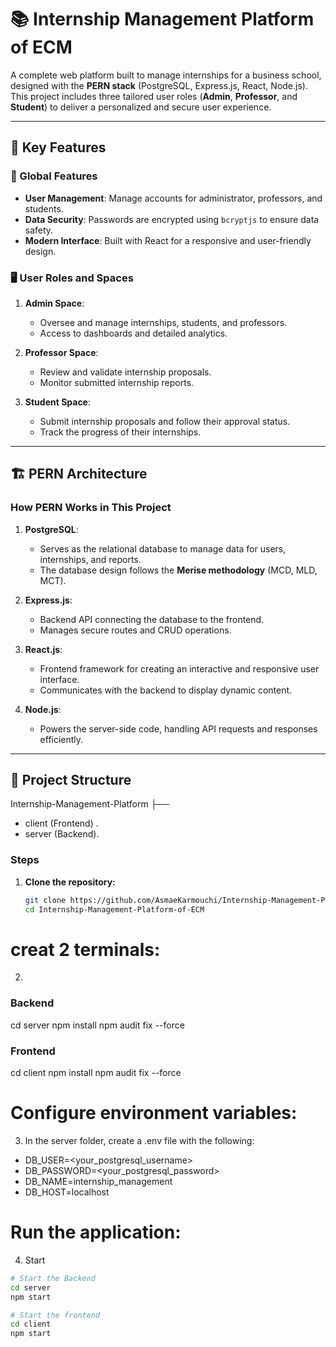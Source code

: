 # 📚 Internship Management Platform of ECM

A complete web platform built to manage internships for a business school, designed with the **PERN stack** (PostgreSQL, Express.js, React, Node.js).  
This project includes three tailored user roles (**Admin**, **Professor**, and **Student**) to deliver a personalized and secure user experience.

---

## 🌟 Key Features

### 🎯 Global Features
- **User Management**: Manage accounts for administrator, professors, and students.
- **Data Security**: Passwords are encrypted using `bcryptjs` to ensure data safety.
- **Modern Interface**: Built with React for a responsive and user-friendly design.

### 🖥️ User Roles and Spaces
1. **Admin Space**:
   - Oversee and manage internships, students, and professors.
   - Access to dashboards and detailed analytics.

2. **Professor Space**:
   - Review and validate internship proposals.
   - Monitor submitted internship reports.

3. **Student Space**:
   - Submit internship proposals and follow their approval status.
   - Track the progress of their internships.

---

## 🏗️ PERN Architecture

### **How PERN Works in This Project**
1. **PostgreSQL**:  
   - Serves as the relational database to manage data for users, internships, and reports.
   - The database design follows the **Merise methodology** (MCD, MLD, MCT).

2. **Express.js**:  
   - Backend API connecting the database to the frontend.
   - Manages secure routes and CRUD operations.

3. **React.js**:  
   - Frontend framework for creating an interactive and responsive user interface.
   - Communicates with the backend to display dynamic content.

4. **Node.js**:  
   - Powers the server-side code, handling API requests and responses efficiently.

---

## 📂 Project Structure
Internship-Management-Platform ├── 
-  client (Frontend) .
-  server (Backend).
  
 ### Steps
1. **Clone the repository:**
   ```bash
   git clone https://github.com/AsmaeKarmouchi/Internship-Management-Platform-of-ECM.git
   cd Internship-Management-Platform-of-ECM

# **creat 2 terminals:**
2. 
### Backend
cd server
npm install
npm audit fix --force

### Frontend
cd client
npm install
npm audit fix --force

# Configure environment variables:
3. In the server folder, create a .env file with the following:
- DB_USER=<your_postgresql_username>
- DB_PASSWORD=<your_postgresql_password>
- DB_NAME=internship_management
- DB_HOST=localhost

# Run the application:
4.  Start 
 ```bash
# Start the Backend
cd server
npm start  

# Start the frontend
cd client
npm start



